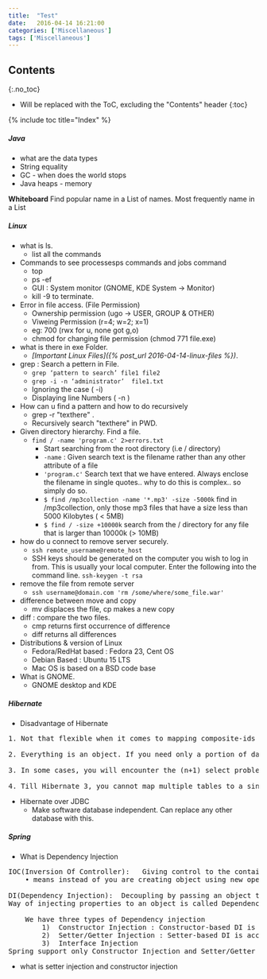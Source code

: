 ```yaml
---
title:  "Test"
date:   2016-04-14 16:21:00
categories: ['Miscellaneous']
tags: ['Miscellaneous']
---
```

## Contents
{:.no_toc}

* Will be replaced with the ToC, excluding the "Contents" header
{:toc}

{% include toc title="Index" %}

##### Java
 - what are the data types
 - String equality
 - GC - when does the world stops
 - Java heaps - memory

**Whiteboard** Find popular name in a List of names. Most frequently name in a List


##### Linux

- what is ls.
    + list all the commands
 - Commands to see processesps commands and jobs command
     + top
     + ps -ef
     + GUI : System monitor (GNOME, KDE System -> Monitor)
     + kill -9 to terminate.
 - Error in file access. (File Permission)
     + Ownership permission (ugo -> USER, GROUP & OTHER)
     + Viweing Permission (r=4; w=2; x=1)
     + eg: 700 (rwx for u, none got g,o)
     + chmod for changing file permission (chmod 771 file.exe)
 - what is there in exe Folder.
     + *[Important Linux Files]({% post_url 2016-04-14-linux-files %})*.
 - grep : Search a pettern in File.
     + `grep ‘pattern to search’ file1 file2`
     + `grep -i -n ‘administrator’  file1.txt`
     + Ignoring the case ( -i)
     + Displaying line Numbers  ( -n )
 - How can u find a pattern and how to do recursively
     + grep -r "texthere" .
     + Recursively search "texthere" in PWD.
 - Given directory hierarchy. Find a file.
     + `find / -name 'program.c' 2>errors.txt`
         * Start searching from the root directory (i.e / directory)
         * `-name` : Given search text is the filename rather than any other attribute of a file
         * `'program.c'` Search text that we have entered. Always enclose the filename in single quotes.. why to do this is complex.. so simply do so.
         * `$ find /mp3collection -name '*.mp3' -size -5000k` find in /mp3collection, only those mp3 files that have a size less than 5000 Kilobytes ( < 5MB)
         * `$ find / -size +10000k` search from the / directory for any file that is larger than 10000k (> 10MB)
 - how do u connect to remove server securely.
     + `ssh remote_username@remote_host`
     + SSH keys should be generated on the computer you wish to log in from. This is usually your local computer. Enter the following into the command line. `ssh-keygen -t rsa`
 - remove the file from remote server      
     + `ssh username@domain.com 'rm /some/where/some_file.war'`
 - difference between move and copy
     + mv displaces the file, cp makes a new copy
 - diff : compare the two files.
     + cmp returns first occurrence of difference
     + diff returns all differences
 - Distributions & version of Linux
     + Fedora/RedHat based : Fedora 23, Cent OS
     + Debian Based : Ubuntu 15 LTS
     + Mac OS is based on a BSD code base
 - What is GNOME.
     + GNOME desktop and KDE

##### Hibernate
 - Disadvantage of Hibernate
<pre>
1. Not that flexible when it comes to mapping composite-ids (although you can do a lot). While this is not a fault of Hibernate as composite-ids are typically used in legacy systems, it can be a pain when attempting to map legacy tables.

2. Everything is an object. If you need only a portion of data (say, for a search), you would still have to retrieve the object. However, this is true for any ORM strategy.

3. In some cases, you will encounter the (n+1) select problem. That is, Hibernate will execute (n+1) queries for going through a list of records of size n. There are some mechanisms suggested by Hibernate that can be used to mitigate this risk.

4. Till Hibernate 3, you cannot map multiple tables to a single class. This has been fixed in Hibernate 3 using the join tag.
</pre>

 - Hibernate over JDBC
     + Make software database independent. Can replace any other database with this.


##### Spring
 - What is Dependency Injection
<pre>IOC(Inversion Of Controller):   Giving control to the container to get instance of object is called Inversion of Control.,
    • means instead of you are creating object using new operator, let the container do that for you.

DI(Dependency Injection):  Decoupling by passing an object to a function rather than CREATING the object the circle inside the method.
Way of injecting properties to an object is called Dependency injection.

    We have three types of Dependency injection
        1)  Constructor Injection : Constructor-based DI is accomplished when the container invokes a class constructor with a number of arguments, each representing a dependency on other class.
        2)  Setter/Getter Injection : Setter-based DI is accomplished by the container calling setter methods on your beans after invoking a no-argument constructor or no-argument static factory method to instantiate your bean.
        3)  Interface Injection
Spring support only Constructor Injection and Setter/Getter Injection.
</pre>
 - what is setter injection and constructor injection
